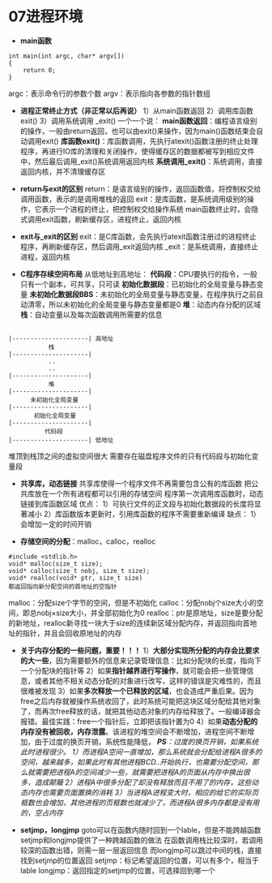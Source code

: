 # 07进程环境

* **main函数**
```
int main(int argc, char* argv[])
{
	return 0;
}
```
argc：表示命令行的参数个数
argv：表示指向各参数的指针数组

* **进程正常终止方式（非正常以后再说）**
1）从main函数返回
2）调用库函数exit()
3）调用系统调用 _exit()
一个一个说：
**main函数返回**：编程语言级别的操作，一般由return返回，也可以由exit()来操作，因为main()函数结束会自动调用exit()
**库函数exit()**：库函数调用，先执行atexit()函数注册的终止处理程序，再进行IO库的清理和关闭操作，使得缓存区的数据都被写到相应文件中，然后最后调用_exit()系统调用返回内核
**系统调用_exit()**：系统调用，直接返回内核，并不清理缓存区

* **return与exit的区别**
return：是语言级别的操作，返回函数值，将控制权交给调用函数，表示的是调用堆栈的返回
exit：是库函数，是系统调用级别的操作，它表示一个进程的终止，把控制权交给操作系统
main函数终止时，会隐式调用exit函数，刷新缓存区，进程终止，返回内核

* **exit与_exit的区别**
exit：是C库函数，会先执行atexit函数注册过的进程终止程序，再刷新缓存区，然后调用_exit返回内核
_exit：是系统调用，直接终止进程，返回内核

* **C程序存续空间布局**
从低地址到高地址：
**代码段**：CPU要执行的指令，一般只有一个副本，可共享，只可读
**初始化数据段**：已初始化的全局变量与静态变量
**未初始化数据段BBS**：未初始化的全局变量与静态变量，在程序执行之前自动清零，所以未初始化的全局变量与静态变量都是0
**堆**：动态内存分配的区域
**栈**：自动变量以及每次函数调用所需要的信息
```

|---------------------| 高地址
		   栈
|---------------------|		 
		   ..
		   ..
|---------------------|
		   堆
|---------------------|
      未初始化全局变量
|---------------------|
       初始化全局变量
|---------------------|
          代码段
|---------------------| 低地址

```
堆顶到栈顶之间的虚拟空间很大
需要存在磁盘程序文件的只有代码段与初始化变量段

* **共享库，动态链接**
共享库使得一个程序文件不再需要包含公有的库函数
把公共库放在一个所有进程都可以引用的存储空间
程序第一次调用库函数时，动态链接到库函数区域
优点：
1）可执行文件的正文段与初始化数据段的长度将显著减小
2）库函数版本更新时，引用库函数的程序不需要重新编译
缺点：
1）会增加一定的时间开销

* **存储空间的分配**：malloc，calloc，realloc

```
#include <stdlib.h>
void* malloc(size_t size);
void* calloc(size_t nobj, size_t size);
void* realloc(void* ptr, size_t size)
都返回指向新分配空间的首地址的空指针
```
malloc：分配size个字节的空间，但是不初始化
calloc：分配nobj个size大小的空间，即总nobj×size大小，并全部初始化为0
realloc：ptr是原地址，size是要分配的新地址，realloc新寻找一块大于size的连续新区域分配内存，并返回指向首地址的指针，并且会回收原地址的内存

* **关于内存分配的一些问题，重要！！！**
1）**大部分实现所分配的内存会比要求的大一些**，因为需要额外的信息来记录管理信息：比如分配块的长度，指向下一个分配块的指针等
2）如果**指针越界进行写操作**，就可能会把一些管理信息，或者其他不相关动态分配的对象进行改写，这样的错误是灾难性的，而且很难被发现
3）如果**多次释放一个已释放的区域**，也会造成严重后果。因为free之后内存就被操作系统收回了，此时系统可能把这块区域分配给其他对象了，而再次free释放的话，就把其他动态对象的内存给释放了。一般编译器会报错。最佳实践：free一个指针后，立即把该指针置为0
4）如果**动态分配的内存没有被回收，内存泄露**。该进程的堆空间会不断增加，进程空间不断增加，由于过度的换页开销，系统性能降低，
***PS**：过度的换页开销，如果系统此时进程很少。*
*1）而进程A空间一直增加，那么系统就会分配给进程A很多的空间，越来越多，如果此时有其他进程BCD..开始执行，也需要分配空间，那么就需要把进程A的空间减少一些，就需要把进程A的页面从内存中换出很多，造成颠簸*
*2）进程A中很多分配了却没有释放而且不用了的内存，这些动态内存也需要页面置换的消耗*
*3）当进程A进程变大时，相应的给它的实际页框数也会增加，其他进程的页框数也就减少了，而进程A很多内存都是没有用的，空占内存*

* **setjmp，longjmp**
goto可以在函数内随时回到一个lable，但是不能跨越函数
setjmp和longjmp提供了一种跨越函数的做法
在函数调用栈比较深时，若调用较深的函数出错，则需一层一层返回信息
而longjmp可以跳过中间的栈，直接找到setjmp的位置返回
setjmp：标记希望返回的位置，可以有多个，相当于lable
longjmp：返回指定的setjmp的位置，可选择回到哪一个

